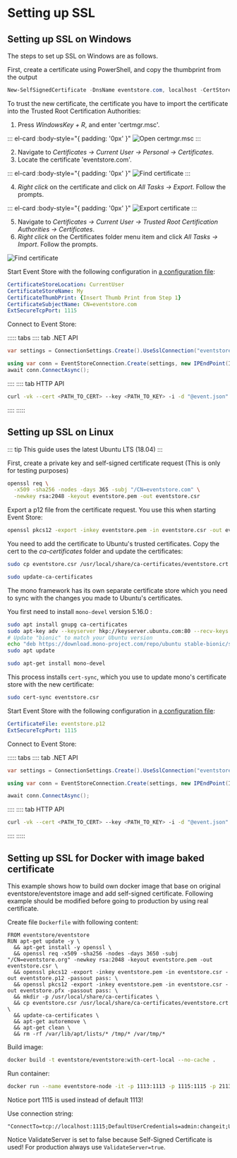 # Setting up SSL

## Setting up SSL on Windows

The steps to set up SSL on Windows are as follows.

First, create a certificate using PowerShell, and copy the thumbprint from the output

```powershell
New-SelfSignedCertificate -DnsName eventstore.com, localhost -CertStoreLocation cert:\CurrentUser\My
```

To trust the new certificate, the certificate you have to import the certificate into the Trusted Root Certification Authorities:

1.  Press _WindowsKey + R_, and enter 'certmgr.msc'.

::: el-card :body-style="{ padding: '0px' }" 
![Open certmgr.msc](images/ssl-step1.png)
:::

2.  Navigate to _Certificates -> Current User -> Personal -> Certificates_.
3.  Locate the certificate 'eventstore.com'.

::: el-card :body-style="{ padding: '0px' }" 
![Find certificate](images/ssl-step2.png)
:::

4.  _Right click_ on the certificate and click on _All Tasks -> Export_. Follow the prompts.

::: el-card :body-style="{ padding: '0px' }" 
![Export certificate](images/ssl-step3.png)
:::

5.  Navigate to _Certificates -> Current User -> Trusted Root Certification Authorities -> Certificates_.
6.  _Right click_ on the Certificates folder menu item and click _All Tasks -> Import_. Follow the prompts.

![Find certificate](images/ssl-step4.png)

Start Event Store with the following configuration in [a configuration file](command-line-arguments.md#yaml-files):

```yaml
CertificateStoreLocation: CurrentUser
CertificateStoreName: My
CertificateThumbPrint: {Insert Thumb Print from Step 1}
CertificateSubjectName: CN=eventstore.com
ExtSecureTcpPort: 1115
```

Connect to Event Store:

::::: tabs
:::: tab .NET API

```csharp
var settings = ConnectionSettings.Create().UseSslConnection("eventstore.com", true);

using var conn = EventStoreConnection.Create(settings, new IPEndPoint(IPAddress.Loopback, 1115));
await conn.ConnectAsync();
```

::::
:::: tab HTTP API

```bash
curl -vk --cert <PATH_TO_CERT> --key <PATH_TO_KEY> -i -d "@event.json" "http://127.0.0.1:2113/streams/newstream" -H "Content-Type:application/vnd.eventstore.events+json"
```

::::
:::::

## Setting up SSL on Linux

::: tip
This guide uses the latest Ubuntu LTS (18.04)
:::

First, create a private key and self-signed certificate request (This is only for testing purposes)

```bash
openssl req \
  -x509 -sha256 -nodes -days 365 -subj "/CN=eventstore.com" \
  -newkey rsa:2048 -keyout eventstore.pem -out eventstore.csr
```

Export a p12 file from the certificate request. You use this when starting Event Store:

```bash
openssl pkcs12 -export -inkey eventstore.pem -in eventstore.csr -out eventstore.p12
```

You need to add the certificate to Ubuntu's trusted certificates. Copy the cert to the _ca-certificates_ folder and update the certificates:

```bash
sudo cp eventstore.csr /usr/local/share/ca-certificates/eventstore.crt

sudo update-ca-certificates
```

The mono framework has its own separate certificate store which you need to sync with the changes you made to Ubuntu's certificates.

You first need to install `mono-devel` version 5.16.0 :

```bash
sudo apt install gnupg ca-certificates
sudo apt-key adv --keyserver hkp://keyserver.ubuntu.com:80 --recv-keys 3FA7E0328081BFF6A14DA29AA6A19B38D3D831EF
# Update "bionic" to match your Ubuntu version
echo "deb https://download.mono-project.com/repo/ubuntu stable-bionic/snapshots/5.16.0 main" | sudo tee /etc/apt/sources.list.d/mono-official-stable.list
sudo apt update

sudo apt-get install mono-devel
```

This process installs `cert-sync`, which you use to update mono's certificate store with the new certificate:

```bash
sudo cert-sync eventstore.csr
```

Start Event Store with the following configuration in [a configuration file](command-line-arguments.md#yaml-files):

```yaml
CertificateFile: eventstore.p12
ExtSecureTcpPort: 1115
```

Connect to Event Store:

::::: tabs
:::: tab .NET API

```csharp
var settings = ConnectionSettings.Create().UseSslConnection("eventstore.com", true);

using var conn = EventStoreConnection.Create(settings, new IPEndPoint(IPAddress.Loopback, 1115));

await conn.ConnectAsync();
```

::::
:::: tab HTTP API

```bash
curl -vk --cert <PATH_TO_CERT> --key <PATH_TO_KEY> -i -d "@event.json" "http://127.0.0.1:2113/streams/newstream" -H "Content-Type:application/vnd.eventstore.events+json"
```

::::
:::::

## Setting up SSL for Docker with image baked certificate

This example shows how to build own docker image that base on original eventstore/eventstore image and add self-signed certificate. Following example should be modified before going to production by using real certificate.

Create file `Dockerfile` with following content:

```
FROM eventstore/eventstore
RUN apt-get update -y \
  && apt-get install -y openssl \
  && openssl req -x509 -sha256 -nodes -days 3650 -subj "/CN=eventstore.org" -newkey rsa:2048 -keyout eventstore.pem -out eventstore.csr \
  && openssl pkcs12 -export -inkey eventstore.pem -in eventstore.csr -out eventstore.p12 -passout pass: \
  && openssl pkcs12 -export -inkey eventstore.pem -in eventstore.csr -out eventstore.pfx -passout pass: \
  && mkdir -p /usr/local/share/ca-certificates \
  && cp eventstore.csr /usr/local/share/ca-certificates/eventstore.crt \
  && update-ca-certificates \
  && apt-get autoremove \
  && apt-get clean \
  && rm -rf /var/lib/apt/lists/* /tmp/* /var/tmp/*
```

Build image:

```bash
docker build -t eventstore/eventstore:with-cert-local --no-cache .
```

Run container:

```bash
docker run --name eventstore-node -it -p 1113:1113 -p 1115:1115 -p 2113:2113 -e EVENTSTORE_CERTIFICATE_FILE=eventstore.p12 -e EVENTSTORE_EXT_SECURE_TCP_PORT=1115 eventstore/eventstore:with-cert-local
```

Notice port 1115 is used instead of default 1113!

Use connection string:

```
"ConnectTo=tcp://localhost:1115;DefaultUserCredentials=admin:changeit;UseSslConnection=true;TargetHost=eventstore.org;ValidateServer=false",
```

Notice ValidateServer is set to false because Self-Signed Certificate is used! For production always use `ValidateServer=true`.
